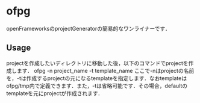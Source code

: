 # ofpg
openFrameworksのprojectGeneratorの簡易的なワンライナーです．

## Usage
projectを作成したいディレクトリに移動した後，以下のコマンドでprojectを作成します．
	ofpg -n project_name -t template_name
ここで-nはprojectの名前を，-tは作成するprojectの元になるtemplateを指定します．なおtemplateはofpg/tmp内で定義できます．また，-tは省略可能です．その場合，defaultのtemplateを元にprojectが作成されます．
	
